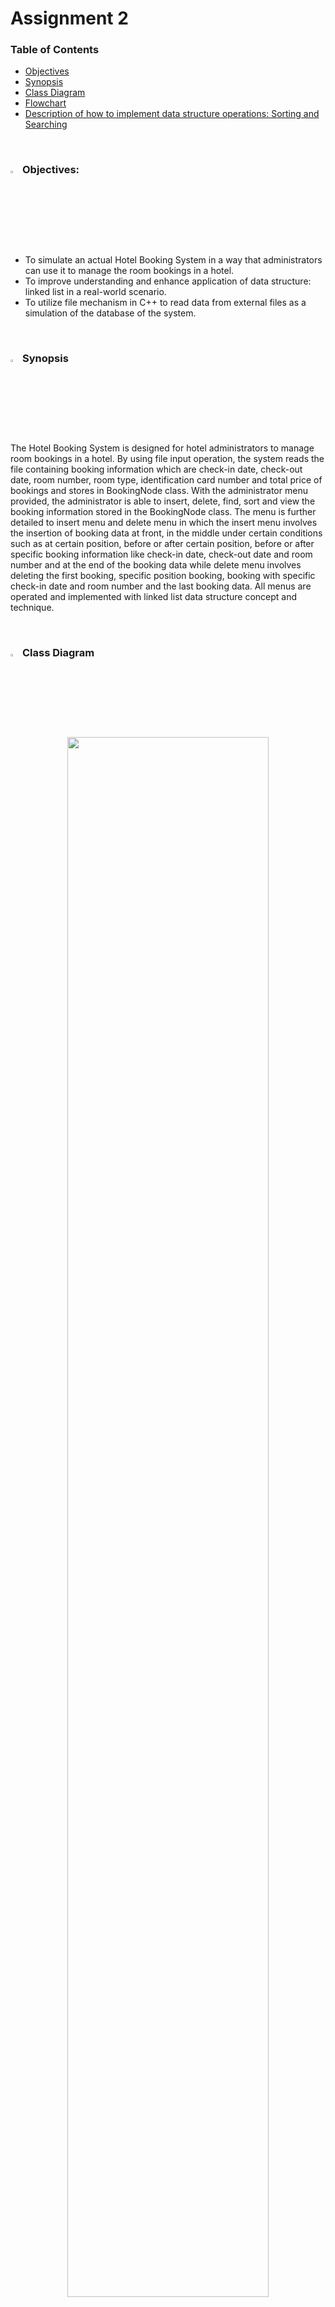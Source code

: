 
# Assignment 2

### Table of Contents
- [Objectives](#-objectives)
- [Synopsis](#-synopsis)
- [Class Diagram](#-class-diagram)
- [Flowchart](#-flowchart)
- [Description of how to implement data structure operations: Sorting and Searching](#-description-of-how-to-implement-data-structure-operations-linked-list)

<br>


### <img src="https://github.com/jjn7702/SECJ2013-DSA/assets/128120717/bc7e2df3-d20d-457c-b9fb-e0574b6a740e" width="3%" height="3%"> Objectives:
- To simulate an actual Hotel Booking System in a way that administrators can use it to manage the room bookings in a hotel.
- To improve understanding and enhance application of data structure: linked list in a real-world scenario.
- To utilize file mechanism in C++ to read data from external files as a simulation of the database of the system.

<br>


### <img src="https://github.com/jjn7702/SECJ2013-DSA/assets/128120717/ac62ef65-848d-41a6-97c2-1ff40be8ecd3" width="3%" height="3%"> Synopsis
The Hotel Booking System is designed for hotel administrators to manage room bookings in a hotel. By using file input operation, the system reads the file containing booking information which are check-in date, check-out date, room number, room type, identification card number and total price of bookings and stores in BookingNode class. With the administrator menu provided, the administrator is able to insert, delete, find, sort and view the booking information stored in the BookingNode class. The menu is further detailed to insert menu and delete menu in which the insert menu involves the insertion of booking data at front, in the middle under certain conditions such as at certain position, before or after certain position, before or after specific booking information like check-in date, check-out date and room number and at the end of the booking data while delete menu involves deleting the first booking, specific position booking, booking with specific check-in date and room number and the last booking data. All menus are operated and implemented with linked list data structure concept and technique. 

<br>


### <img src="https://github.com/jjn7702/SECJ2013-DSA/assets/128159572/aff8a4cc-5395-4a39-9329-0660c64eeb0a" width="3%" height="3%"> Class Diagram
<p align="center">
<img src="https://github.com/jjn7702/SECJ2013-DSA/assets/128159572/aff8a4cc-5395-4a39-9329-0660c64eeb0a" width="80%"><br>
Figure 1: Class Diagram of Hotel Booking System
</p>

### <img src="https://github.com/jjn7702/SECJ2013-DSA/assets/128120717/8b3596b0-7214-4cc8-b868-9ab2a0314386" width="3%" height="3%"> Flowchart
<p align="center">
  <img src="https://github.com/jjn7702/SECJ2013-DSA/assets/128119778/5891ba7b-91c6-4b00-8c06-b86758335181" width="15%" height="15%"><br>
  Figure 2: Flowchart of main Function
  <br><br><br>
  <img src="https://github.com/jjn7702/SECJ2013-DSA/assets/128119778/13f62fee-3843-4a1f-940e-f1d03851f2d8" width="70%" height="70%"><br>
  Figure 3: Flowchart of adminMenu Function
  <br><br><br>
  <img src="https://github.com/jjn7702/SECJ2013-DSA/assets/128120717/be931299-a607-4ab8-9681-33f6ef476b00" width="70%" height="70%"><br>
  Figure 4: Flowchart of insertMenu Function
  <br><br><br>
  <img src="https://github.com/jjn7702/SECJ2013-DSA/assets/128119778/1773ca16-aa2b-4978-a160-e5d7db87bc09" width="60%" height="60%"><br>
  Figure 5: Flowchart of deleteMenu Function
  <br><br><br>
  <img src="https://github.com/jjn7702/SECJ2013-DSA/assets/128159572/8d111e03-5925-48ed-8784-db6f018a7986" width="55%" height="55%"><br>
  Figure 6: Flowchart of readBookingData Function
  <br><br><br>
  <img src="https://github.com/jjn7702/SECJ2013-DSA/assets/128120717/1741b2c0-6aa7-4728-952b-ebef3bb8a7d4" width="30%" height="30%"><br>
  Figure 7: Flowchart of isEmpty Function
  <br><br><br>
  <img src="https://github.com/jjn7702/SECJ2013-DSA/assets/128120717/9d07a9f7-68b9-43f2-9de7-364b98699770" width="40%" height="40%"><br>
  Figure 8: Flowchart of insertFront Function
  <br><br><br>
  <img src="https://github.com/jjn7702/SECJ2013-DSA/assets/128120717/52bf83cf-91e8-4f3e-b131-caf0e03d15c6" width="35%" height="35%"><br>
  Figure 9: Flowchart of insertMiddle Function
  <br><br><br>
  <img src="https://github.com/jjn7702/SECJ2013-DSA/assets/128120717/f16df4d6-f2e5-4892-bb3b-3a3f95c09674" width="55%" height="55%"><br>
  Figure 10: Flowchart of insertMiddle2CID Function
  <br><br><br>
  <img src="https://github.com/jjn7702/SECJ2013-DSA/assets/128120717/98cc2ac6-ce49-47c5-a67a-e4d12e023b04" width="55%" height="55%"><br>
  Figure 11: Flowchart of insertMiddle3CID Function
  <br><br><br>
  <img src="https://github.com/jjn7702/SECJ2013-DSA/assets/128120717/a098fac4-26db-474a-b78a-c1b1b6c897ba" width="55%" height="55%"><br>
  Figure 12: Flowchart of insertMiddle2COD Function
  <br><br><br>
  <img src="https://github.com/jjn7702/SECJ2013-DSA/assets/128120717/98f86f34-ff2e-47e5-a09b-65203135d1c4" width="55%" height="55%"><br>
  Figure 13: Flowchart of insertMiddle3COD Function
  <br><br><br>
  <img src="https://github.com/jjn7702/SECJ2013-DSA/assets/128120717/8db14ce2-d7d9-4677-b89b-fc6ccde14f5f" width="55%" height="55%"><br>
  Figure 14: Flowchart of insertMiddle2RN Function
  <br><br><br>
  <img src="https://github.com/jjn7702/SECJ2013-DSA/assets/128120717/72a8e18f-ca54-4830-b15c-54a9a9d5f55a" width="55%" height="55%"><br>
  Figure 15: Flowchart of insertMiddle3RN Function
  <br><br><br>
  <img src="https://github.com/jjn7702/SECJ2013-DSA/assets/128120717/3adf64ac-4530-4e96-8792-85cd2b72c9eb" width="40%" height="40%"><br>
  Figure 16: Flowchart of insertEnd Function
  <br><br><br>
  <img src="https://github.com/jjn7702/SECJ2013-DSA/assets/128159572/da35bf9f-ea63-4780-bfc2-f416214a6d1d" width="40%" height="40%"><br>
  Figure 22: Flowchart of merge Function
  <br><br><br>
  <img src="https://github.com/jjn7702/SECJ2013-DSA/assets/128159572/0fccfe2f-b13f-4ff2-aabc-79b7f095ecd8" width="30%" height="30%"><br>
  Figure 23: Flowchart of midPoint Function
  <br><br><br>
  <img src="https://github.com/jjn7702/SECJ2013-DSA/assets/128159572/40849ca8-7295-4fea-822c-516d3d2f8caa" width="40%" height="40%"><br>
  Figure 24: Flowchart of mergeSort Function
  <br><br><br>
  <img src="https://github.com/jjn7702/SECJ2013-DSA/assets/128159572/06c77591-e373-4b55-b770-4d4cc66655c4" width="20%" height="20%"><br>
  Figure 25: Flowchart of sortList Function
  <br><br><br>
  <img src="https://github.com/jjn7702/SECJ2013-DSA/assets/128159572/fd5f8758-ed4d-4b67-a926-41acea6d391e" width="30%" height="30%"><br>
  Figure 26: Flowchart of dispList Function
</p>




### <img src="https://github.com/jjn7702/SECJ2013-DSA/assets/128120717/fabaacbe-18c1-4f64-a3a5-e1b40e910e71" width="4%" height="4%"> Description of how to implement data structure operations: Linked List

#### 1. Inserting
There are four main types of insert linked list functions for inserting operation in our system, which are insert at the front, insert at the middle based on location, insert at the middle based on the data and insert at the end. 

First, insert at the front (insertFront()), which is implemented by checking if the linked list is empty. If the list is not empty, the new node will be pointed to the first node of the linked list. Then, the head will be updated by pointing to the new node. Besides, for insert at middle based on location (insertMiddle), a temporary pointer is declared and pointed to the first node at first.  After that, the temporary pointer will continuously point to the next node until the location specified is reached, the new node will insert at the location by pointing the new node to the next node pointed by the temporary pointer and then the node pointed by the temporary pointer will be pointed to the new node. Furthermore, for inserting the node at middle based on specified data such as insertMiddle2CID(), insertMiddle3CID(), insertMiddle2COD(), insertMiddle3COD(), insertMiddle2RN() and insertMiddle3RN() in our system, it is similar to insert at middle based on location, but the data specified instead of location will be found using loop. After the data is found, the new node can be inserted after the data using the same method as insert based on location. However, for inserting before the data, another pointer (*pre) will be declared except for temporary pointers. It will point to the node before the node pointed by the temporary pointer. Once the data is found, the next pointer of the new node will point to the node pointed by the temporary pointer and the next pointer of the node pointed by the pre pointer will point to the new node to complete the insertion operation. Lastly, the insert at the end (insertEnd()) function is implemented by declaring the temporary pointer and pointing to the first node of the linked list. The linked list will be checked if it is empty. If it is empty, the head will directly point to the new node. If it is not empty, the temporary pointer will be moved to point to the new node until the next pointer of that node points to NULL. Then, the new node will be inserted after that node.

#### 3. Finding
The finding operation is implemented by utilizing a counter to track node positions and matching the user input to every node value. Once it finds the match, the position value will be returned to help the user identify the booking. In our case, the findNode() function is used to locate a customer's IC in a booking list. 

First, the findNode() function takes user input as the string parameter. A temporary pointer is set to the first node of the list, and a counter is initialized to 1. Then, a while loop runs as long as the temporary pointer is not null and the IC of the node does not match the user input. Inside the loop, the temporary pointer points to the next node, and the counter is incremented. Once the match is found or the pointer is null, the loop stops. Then the function checks the temporary pointer. It will return the position if the pointer is null, otherwise it displays an error message.

#### 4. Displaying
dispList() function and getBookingInfo() function are used to display the booking details such as check-in date, check-out date, room number, room type, customer IC, and total price.

In dispList() function, a temporary pointer is created and pointed to the first node of the list. A counter is also initialised to 0. The while loop will check whether the temporary pointer is null before pre-incrementing the counter, pointing to the next node and calling getBookingInfo() function. The getBookingInfo() function is used to display booking details for each node.

#### 5. Sorting
We have implemented Merge Sort algorithm to sort bookings ascendingly based on check-in date using sortList(), mergeSort(), midPoint() and merge() functions. By dividing the linked list into two parts after finding the midpoint, each section is individually sorted and merged back into the original list.

First, sortList() function is called in the main function. It assigns the result of mergeSort() function as the first node of the list. mergeSort() function will then check whether the start node of the list is empty. If so, it returns the start node. midPoint() function is called to get the midpoint. The list is then separated into two sublists using the midpoint. The sublists will be separated recursively until lists with one or zero nodes are left and return the result of merge() function using two lists.

Inside merge() function, it checks whether each node of each list is empty. If not, it compares the two nodes by their check in date. It will create a new resulting list by inserting the node with earlier check in date as the first node. The merging process continues until all nodes are merged, then the resulting list is returned.

<br>

### Source Codes<br>
<a href="https://github.com/jjn7702/SECJ2013-DSA/blob/main/Submission/sec02/LogiCode/Assignment2/assignment2.cpp"> <img src="https://github.com/jjn7702/SECJ2013-DSA/assets/128120717/896def01-68aa-4cf4-95d9-144436fd3fa1" width="3%" height="3%"></a><br>

### Report<br>
<a href="https://github.com/jjn7702/SECJ2013-DSA/blob/main/Submission/sec02/LogiCode/Assignment2/Assignment2_Report_LogiCode.pdf"><img src="https://github.com/jjn7702/SECJ2013-DSA/assets/128120717/4bcb35dd-4e85-4aa3-bdf4-744f58a7477e" width="3%" height="3%"></a>
